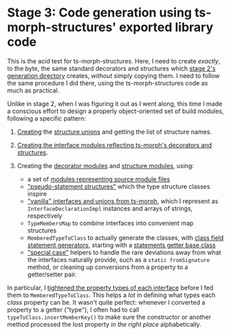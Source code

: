 # Stage 3: Code generation using ts-morph-structures' exported library code

This is the acid test for ts-morph-structures.  Here, I need to create _exactly_, to the byte, the same standard decorators and structures which [stage 2's generation directory](../stage_2_generation/) creates, _without_ simply copying them.  I need to follow the same procedure I did there, using the ts-morph-structures code as much as practical.

Unlike in stage 2, when I was figuring it out as I went along, this time I made a conscious effort to design a properly object-oriented set of build modules, following a specific pattern:

1. [Creating](./build/structureUnions.ts) the [structure unions](../stage_2_snapshot/snapshot/source/types/StructureImplUnions.d.ts) and getting the list of structure names.
2. [Creating the interface modules reflecting ts-morph's decorators and structures](./build/interfaces/createInterfaces.ts).
3. Creating the [decorator modules](./build/decorators/createDecorators.ts) and [structure modules](./build/structures/createStructures.ts), using:

    - a set of [modules representing source module files](./moduleClasses/)
    - ["pseudo-statement structures"](./pseudoStatements/) which the type structure classes inspire
    - ["vanilla" interfaces and unions from ts-morph](./vanilla/), which I represent as `InterfaceDeclarationImpl` instances and arrays of strings, respectively
    - `TypeMembersMap` to combine interfaces into convenient map structures
    - `MemberedTypeToClass` to actually generate the classes, with [class field statement generators](./build/fieldStatements/), starting with a [statements getter base class](./build/fieldStatements/GetterBase.ts)
    - ["special case"](./build/structures/specialCases/) helpers to handle the rare deviations away from what the interfaces naturally provide, such as a `static fromSignature` method, or cleaning up conversions from a property to a getter/setter pair.

In particular, I [tightened the property types of each interface](./build/interfaces/tightenPropertyType.ts) before I fed them to `MemberedTypeToClass`.  This helps a _lot_ in defining what types each _class_ property can be.  It wasn't quite perfect:  whenever I converted a property to a getter ("type"), I often had to call `typeToClass.insertMemberKey()` to make sure the constructor or another method processed the lost property _in the right place_ alphabetically.
